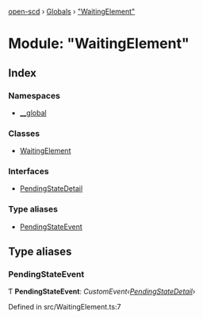 [open-scd](../README.md) › [Globals](../globals.md) › ["WaitingElement"](_waitingelement_.md)

# Module: "WaitingElement"

## Index

### Namespaces

* [__global](_waitingelement_.__global.md)

### Classes

* [WaitingElement](../classes/_waitingelement_.waitingelement.md)

### Interfaces

* [PendingStateDetail](../interfaces/_waitingelement_.pendingstatedetail.md)

### Type aliases

* [PendingStateEvent](_waitingelement_.md#pendingstateevent)

## Type aliases

###  PendingStateEvent

Ƭ **PendingStateEvent**: *CustomEvent‹[PendingStateDetail](../interfaces/_waitingelement_.pendingstatedetail.md)›*

Defined in src/WaitingElement.ts:7
